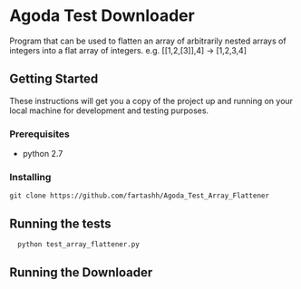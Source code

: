 # Agoda Test Downloader

Program that can be used to flatten an array of arbitrarily nested arrays of integers into a flat array of integers. e.g. [[1,2,[3]],4] -> [1,2,3,4]
## Getting Started

These instructions will get you a copy of the project up and running on your local machine for development and testing purposes.

### Prerequisites
 - python 2.7

### Installing

```
git clone https://github.com/fartashh/Agoda_Test_Array_Flattener
```


## Running the tests

```
  python test_array_flattener.py 
```

## Running the Downloader


```
 
```



